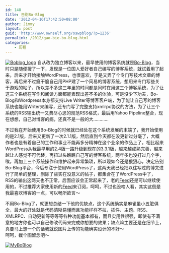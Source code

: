 ```yaml
---
id: 148
title: 告别Bo-Blog
date: '2012-04-16T17:42:50+08:00'
author: Jimmy
layout: post
guid: 'http://www.ownself.org/oswpblog/?p=1236'
permalink: /2012/gao-bie-bo-blog.html
categories:
    - 历程
---
```


[![Boblog_logo](http://www.ownself.org/blog/wp-content/uploads/2012/04/Boblog_logo_thumb.png "Boblog_logo")](http://www.ownself.org/blog/wp-content/uploads/2012/04/Boblog_logo.png) 自从改为独立博客以来，最早使用的博客系统就是[Bo-Blog](http://www.bo-blog.com/)，当时只是随便搜了一下，发现是一位国人爱好者自己编写的博客系统，就试着用了起来，后来才开始接触WordPress，也很喜欢，于是又弄了个专门写技术文章的博客，再后来不过瘾干脆自己用PHP建了一个简易的博客系统，想用来专门写些关于游戏的帖子，所以差不多这三年里的时间都是同时在用这三个博客系统，为了让这三个系统在写作和阅读方面都能表现出差不多的体验，可是没少下功夫，Bo-Blog和Wordpress本身都支持Live Writer等博客客户端，为了能让自己写的博客系统也能用Writer来编写，还专门写了完整支持xmlrpc协议的方法，为了让三个系统的RSS输出统一又费尽心思的规范RSS格式，最后用Yahoo Pipeline整合，现在想想，自己对博客的瘾，还真不是一般的大…………

不过我在开始使用Bo-Blog的时候就已经处在这个系统发展的末端了，我开始使用的是2.1版，后来又更新了一次2.1.1版，然后直到今天都在没更新过分毫了，大概作者也是有着自己的工作和事业不能再多分精神在这个业余的作品上了。相比起来WordPress从我最早用的2.4版一路升级到现在的3.3.1版，越来越成熟完善，越来越让人感觉不可代替，再扭过头瞧瞧自己写的博客系统，两年多也没打过几个字，唉，再加上三个系统操作和维护起来异常繁琐，所以现如今还是狠狠心，决定告别Bo-Blog平台，今后专注于使用WordPress了，这两天我已经把以往写过的博文进行了简单的整理，删除了些实在没意义的帖子，都集合在了WordPress中了，RSS的输出这两天也不正常，后面应该会正常起来了，老的[Feed](http://pipes.yahoo.com/pipes/pipe.run?_id=PpLfPp3f3RG40IwD1pzWFw&_render=rss)还是可以继续使用的，不过推荐大家使用新的[Feed](http://www.ownself.org/blog/?feed=rss2)来订阅，呵呵，不过也没啥人看，其实这倒是我最喜欢博客的一点，可以畅所欲言～

不用Bo-Blog了，就更想总结一下他的优缺点，这个系统确实是麻雀虽小五脏俱全，最大的好处就是代码清晰易懂而且功能样样不拉，插件、主题、RSS、XMLRPC、自动更新等等等等各种功能基本都有，而且实用性很强，即使有不满意的地方你也可以自己修改代码来完成你想要的效果；缺点嘛主要还是在细节上，真要马上想一个的话我就说图片上传的功能确实设计的不好～   
呵呵，截个图留念吧～

[![MyBoBlog](http://www.ownself.org/blog/wp-content/uploads/2012/04/MyBoBlog_thumb.jpg "MyBoBlog")](http://www.ownself.org/blog/wp-content/uploads/2012/04/MyBoBlog.jpg)